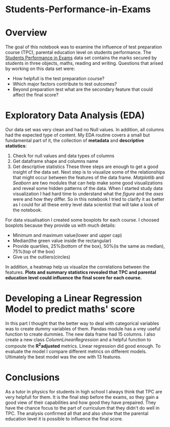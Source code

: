 # Students-Performance-in-Exams

# Overview
The goal of this notebook was to examine the influence of test preparation course (TPC), parental education level on students performance. The [Students Performance in Exams](https://www.kaggle.com/spscientist/students-performance-in-exams) data set contains the marks secured by students in three objects, maths, reading and writing.
Questions that arised by working on this data set were:
- How helpfull is the test preparation course?
- Which major factors contribute to test outcomes?
- Beyond preparation test what are the secondary feature that could affect the final score?

# Exploratory Data Analysis (EDA)
Our data set was very clean and had no Null values. In addition, all columns had the expected type of content. My EDA routine covers a small but fundamental part of it, the collection of **metadata** and **descriptive statistics**:
1. Check for null values and data types of columns
2. Get dataframe shape and columns name
3. Get descriptive statistics
These three steps are enough to get a good insight of the data set. Next step is to visualize some of the relationships that might occur between the features of the data frame. *Matplotlib* and *Seaborn* are two modules that can help make some good visualizations and reveal some hidden patterns of the data.
When I started study data visualization I had hard time to understand what the *figure* and the *axes* were and how they differ. So in this notebook I tried to clarify it as better as I could for all these entry level data scientist that will take a look of the notebook.

For data visualisation I created some boxplots for each course. I choosed boxplots because they provide us with much details:
- Minimum and maximum value(lower and upper cap)
- Median(the green value inside the rectangular)
- Provide quartiles, 25%(bottom of the box), 50%(is the same as median), 75%(top of the box)
- Give us the outliers(circles)

In addition, a heatmap help us visualize the correlations between the features. **Plots and summary statistics revealed that TPC and parental education level could influence the final score for each course.**

# Developing a Linear Regression Model to predict maths' score
In this part I thought that the better way to deal with categorical variables was to create dummy variables of them. Pandas module has a vrey useful function to create dummies. The new data frame had 15 columns.
I also create a new class *ColumnLinearRegression* and a helpful function to compoute the **R<sup>2</sup>adjusted** metrics. Linear regression did good enough. To evaluate the model I compare different metrics on different models. Ultimately the best model was the one with 13 features.

# Conclusions
As a tutor in physics for students in high school I always think that TPC are very helpfull for them. It is the final step before the exams, so they gain a good view of their capabilities and how good they have prepaired. They have the chance focus to the part of curriculum that they didn't do well in TPC. 
The analysis confirmed all that and also show that the parental education level it is possible to influence the final score. 
